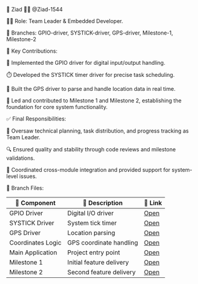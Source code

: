 👤 Ziad 🧑‍💼 @Ziad-1544

🧑‍✈️ Role: Team Leader & Embedded Developer.

🌿 Branches: GPIO-driver, SYSTICK-driver, GPS-driver, Milestone-1, Milestone-2

📌 Key Contributions:

🔌 Implemented the GPIO driver for digital input/output handling.

⏱️ Developed the SYSTICK timer driver for precise task scheduling.

📡 Built the GPS driver to parse and handle location data in real time.

🚩 Led and contributed to Milestone 1 and Milestone 2, establishing the foundation for core system functionality.

✅ Final Responsibilities:

🧭 Oversaw technical planning, task distribution, and progress tracking as Team Leader.

🔍 Ensured quality and stability through code reviews and milestone validations.

🔧 Coordinated cross-module integration and provided support for system-level issues.

📁 Branch Files:

| 🧩 Component         | 📂 Description           | 🔗 Link |
|----------------------|--------------------------|--------|
| GPIO Driver          | Digital I/O driver       | [Open](https://github.com/Ziad-1544/GPS-System-TIVAC/tree/ziad/1-GPIO) |
| SYSTICK Driver       | System tick timer        | [Open](https://github.com/Ziad-1544/GPS-System-TIVAC/tree/ziad/2-SYSTICK) |
| GPS Driver           | Location parsing         | [Open](https://github.com/Ziad-1544/GPS-System-TIVAC/tree/ziad/3-GPS) |
| Coordinates Logic    | GPS coordinate handling  | [Open](https://github.com/Ziad-1544/GPS-System-TIVAC/tree/ziad/Coordinates) |
| Main Application     | Project entry point      | [Open](https://github.com/Ziad-1544/GPS-System-TIVAC/tree/ziad/Main%20Code) |
| Milestone 1          | Initial feature delivery | [Open](https://github.com/Ziad-1544/GPS-System-TIVAC/tree/ziad/Our_Milestone_1) |
| Milestone 2          | Second feature delivery  | [Open](https://github.com/Ziad-1544/GPS-System-TIVAC/tree/ziad/Our_Milestone_2) |




